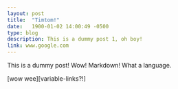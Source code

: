 ```yaml
---
layout: post
title:  "Timtom!"
date:   1900-01-02 14:00:49 -0500
type: blog
description: This is a dummy post 1, oh boy!
link: www.google.com
---
```


This is a dummy post! Wow! Markdown! What a language.

[wow wee][variable-links?!]